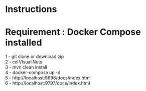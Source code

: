 # Instructions
# Requirement : Docker Compose installed

1 - git clone or download zip                                          
2 - cd VisuallNuts       
3 - mvn clean install                                                              
4 - docker-compose up -d                                                                           
5 - http://localhost:9696/docs/index.html                                                            
6 - http://localhost:9797/docs/index.html                                     